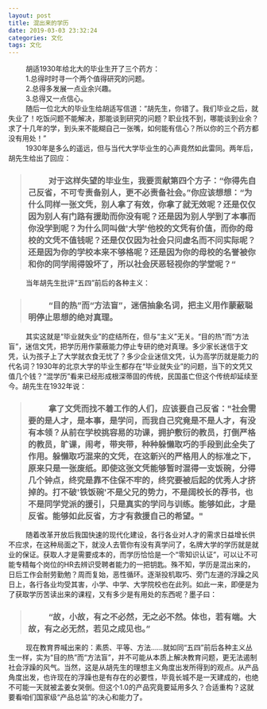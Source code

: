 ```yaml
---
layout: post
title: 混出来的学历
date: 2019-03-03 23:32:24
categories: 文化
tags: 文化
---
```


&emsp;&emsp;&ensp;胡适1930年给北大的毕业生开了三个药方：
<br> 
&emsp;&emsp;&ensp;1.总得时时寻一个两个值得研究的问题。
<br> 
&emsp;&emsp;&ensp;2.总得多发展一点业余兴趣。
<br> 
&emsp;&emsp;&ensp;3.总得又一点信心。
<br> 
&emsp;&emsp;&ensp;随后一位北大的毕业生给胡适写信道：“胡先生，你错了。我们毕业之后，就失业了！吃饭问题不能解决，那能谈到研究的问题？职业找不到，哪能谈到业余？求了十几年的学，到头来不能糊自己一张嘴，如何能有信心？所以你的三个药方都没有用处！”
<br> 
&emsp;&emsp;&ensp;1930年是多么的遥远，但与当代大学毕业生的心声竟然如此雷同。两年后，胡先生给出了回应：
<br> 
>### &emsp;&emsp;&ensp;对于这样失望的毕业生，我要贡献第四个方子：“你得先自己反省，不可专责备别人，更不必责备社会。”你应该想想：“为什么同样一张文凭，别人拿了有效，你拿了就无效呢？还是仅仅因为别人有门路有援助而你没有呢？还是因为别人学到了本事而你没学到呢？为什么同叫做'大学'他校的文凭有价值，而你的母校的文凭不值钱呢？还是仅仅因为社会只问虚名而不问实际呢？还是因为你的学校本来不够格呢？还是因为你的母校的名誉被你和你的同学闹得毁坏了，所以社会厌恶轻视你的学堂呢？“

&emsp;&emsp;&ensp;当年胡先生批评“五四”前后的各种主义：

>### &emsp;&emsp;&ensp;“目的热”而“方法盲”，迷信抽象名词，把主义用作蒙蔽聪明停止思想的绝对真理。

&emsp;&emsp;&ensp;其实这就是“毕业就失业”的症结所在，但与“主义”无关。“目的热”而“方法盲”，迷信文凭，把学历用作蒙蔽能力停止专研的绝对真理。多少家长迷信于文凭，认为孩子上了大学就衣食无忧了？多少企业迷信文凭，认为高学历就是能力的代名词？1930年的北京大学的毕业生都存在“毕业就失业”的问题，当下的文凭又值几个钱？“混学历”看来已经形成根深蒂固的传统，民国虽亡但这个传统却延续至今。胡先生在1932年说：

>### &emsp;&emsp;&ensp;拿了文凭而找不着工作的人们，应该要自己反省："社会需要的是人才，是本事，是学问，而我自己究竟是不是人才，有没有本领？从前在学校挑容易的功课，拥护敷衍的教员，打倒严格的教员，旷课，闹考，带夹带，种种躲懒取巧的手段到此全失了作用。躲懒取巧混来的文凭，在这新兴的严格用人的标准之下，原来只是一张废纸。即使这张文凭能够暂时混得一支饭碗，分得几个钟点，终究是靠不住保不牢的，终究要被后起的优秀人才挤掉的。打不破'铁饭碗'不是父兄的势力，不是阔校长的荐书，也不是同学党派的援引，只是真实的学问与训练。能够如此，才是反省。能够如此反省，方才有救援自己的希望。"

&emsp;&emsp;&ensp;随着改革开放后我国快速的现代化建设，各行各业对人才的需求日益增长供不应求，在这种局面之下，就没人去管你有没有真学问了，名牌大学的学历就是就业的保证。获取人才是需要成本的，而学历恰恰是一个“零知识认证”，可以让不可能专精每个岗位的HR去辨识受聘者能力的一把钥匙。殊不知，学历是混出来的，日后工作会耐劳勤勉？周而复始，恶性循环。逐渐投机取巧、旁门左道的浮躁之风日上，各行各业均受其害，小学、中学、大学院校也在此列。如此一来，即便是为了获取学历苦读出来的课程，又有多少是有用处的东西呢？墨子曰：

>### &emsp;&emsp;&ensp;“故，小故，有之不必然，无之必不然。体也，若有端。大故，有之必无然，若见之成见也。”

&emsp;&emsp;&ensp;现在教育界喊出来的：素质、平等、方法……就如同“五四”前后各种主义丛生一样，实为“目的热”而“方法盲”，并不可能从本质上解决教育问题，更无法遏制社会浮躁的风气。当然，这是从胡先生的理想主义角度出发所得到的观点。从产品角度出发，也许现在的浮躁也是有存在的必要性，毕竟长城不是一天建成的，也绝不可能一天就被孟姜女哭倒。但这个1.0的产品究竟要延用多久？合适重构？这就要看咱们国家级“产品总监”的决心和能力了。